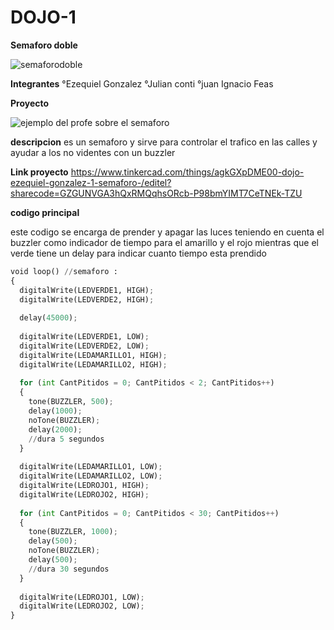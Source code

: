 # DOJO-1

**Semaforo doble**

![semaforodoble](https://user-images.githubusercontent.com/108504690/234933574-becf2738-38af-443b-a599-07bf217374ae.png)

**Integrantes**
°Ezequiel Gonzalez 
°Julian conti 
°juan Ignacio Feas 

**Proyecto**

![ejemplo del profe sobre el semaforo](https://user-images.githubusercontent.com/108504690/234929566-c3030303-2764-4c7f-918e-4bc98bb7ff79.png)

**descripcion**
es un semaforo y sirve para controlar el trafico en las calles y ayudar a los no videntes con un buzzler

**Link proyecto**
https://www.tinkercad.com/things/agkGXpDME00-dojo-ezequiel-gonzalez-1-semaforo-/editel?sharecode=GZGUNVGA3hQxRMQqhsORcb-P98bmYIMT7CeTNEk-TZU

**codigo principal**

este codigo se encarga de prender y apagar las luces teniendo en cuenta el buzzler como indicador de tiempo para el amarillo y el rojo mientras que el verde tiene un delay para indicar cuanto tiempo esta prendido

```python
void loop() //semaforo :
{
  digitalWrite(LEDVERDE1, HIGH);
  digitalWrite(LEDVERDE2, HIGH);
  
  delay(45000);
  
  digitalWrite(LEDVERDE1, LOW);
  digitalWrite(LEDVERDE2, LOW);
  digitalWrite(LEDAMARILLO1, HIGH);
  digitalWrite(LEDAMARILLO2, HIGH);
  
  for (int CantPitidos = 0; CantPitidos < 2; CantPitidos++)
  {
    tone(BUZZLER, 500);
    delay(1000);
    noTone(BUZZLER); 
    delay(2000); 
    //dura 5 segundos
  }
  
  digitalWrite(LEDAMARILLO1, LOW);
  digitalWrite(LEDAMARILLO2, LOW);
  digitalWrite(LEDROJO1, HIGH);
  digitalWrite(LEDROJO2, HIGH);
  
  for (int CantPitidos = 0; CantPitidos < 30; CantPitidos++)
  {
    tone(BUZZLER, 1000);
    delay(500);
    noTone(BUZZLER);
    delay(500);
    //dura 30 segundos
  }
  
  digitalWrite(LEDROJO1, LOW);
  digitalWrite(LEDROJO2, LOW);
}


